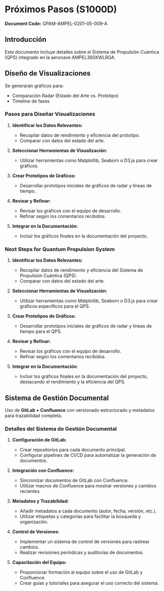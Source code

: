# Próximos Pasos (S1000D)

**Document Code:** GPAM-AMPEL-0201-05-009-A

## Introducción

Este documento incluye detalles sobre el Sistema de Propulsión Cuántica (QPS) integrado en la aeronave AMPEL360XWLRGA.

## Diseño de Visualizaciones

Se generarán gráficos para:
- Comparación Radar (Estado del Arte vs. Prototipo)
- Timeline de fases

### Pasos para Diseñar Visualizaciones

1. **Identificar los Datos Relevantes:**
   - Recopilar datos de rendimiento y eficiencia del prototipo.
   - Comparar con datos del estado del arte.

2. **Seleccionar Herramientas de Visualización:**
   - Utilizar herramientas como Matplotlib, Seaborn o D3.js para crear gráficos.

3. **Crear Prototipos de Gráficos:**
   - Desarrollar prototipos iniciales de gráficos de radar y líneas de tiempo.

4. **Revisar y Refinar:**
   - Revisar los gráficos con el equipo de desarrollo.
   - Refinar según los comentarios recibidos.

5. **Integrar en la Documentación:**
   - Incluir los gráficos finales en la documentación del proyecto.

### Next Steps for Quantum Propulsion System

1. **Identificar los Datos Relevantes:**
   - Recopilar datos de rendimiento y eficiencia del Sistema de Propulsión Cuántica (QPS).
   - Comparar con datos del estado del arte.

2. **Seleccionar Herramientas de Visualización:**
   - Utilizar herramientas como Matplotlib, Seaborn o D3.js para crear gráficos específicos para el QPS.

3. **Crear Prototipos de Gráficos:**
   - Desarrollar prototipos iniciales de gráficos de radar y líneas de tiempo para el QPS.

4. **Revisar y Refinar:**
   - Revisar los gráficos con el equipo de desarrollo.
   - Refinar según los comentarios recibidos.

5. **Integrar en la Documentación:**
   - Incluir los gráficos finales en la documentación del proyecto, destacando el rendimiento y la eficiencia del QPS.

## Sistema de Gestión Documental

Uso de **GitLab + Confluence** con versionado estructurado y metadatos para trazabilidad completa.

### Detalles del Sistema de Gestión Documental

1. **Configuración de GitLab:**
   - Crear repositorios para cada documento principal.
   - Configurar pipelines de CI/CD para automatizar la generación de documentos.

2. **Integración con Confluence:**
   - Sincronizar documentos de GitLab con Confluence.
   - Utilizar macros de Confluence para mostrar versiones y cambios recientes.

3. **Metadatos y Trazabilidad:**
   - Añadir metadatos a cada documento (autor, fecha, versión, etc.).
   - Utilizar etiquetas y categorías para facilitar la búsqueda y organización.

4. **Control de Versiones:**
   - Implementar un sistema de control de versiones para rastrear cambios.
   - Realizar revisiones periódicas y auditorías de documentos.

5. **Capacitación del Equipo:**
   - Proporcionar formación al equipo sobre el uso de GitLab y Confluence.
   - Crear guías y tutoriales para asegurar el uso correcto del sistema.
